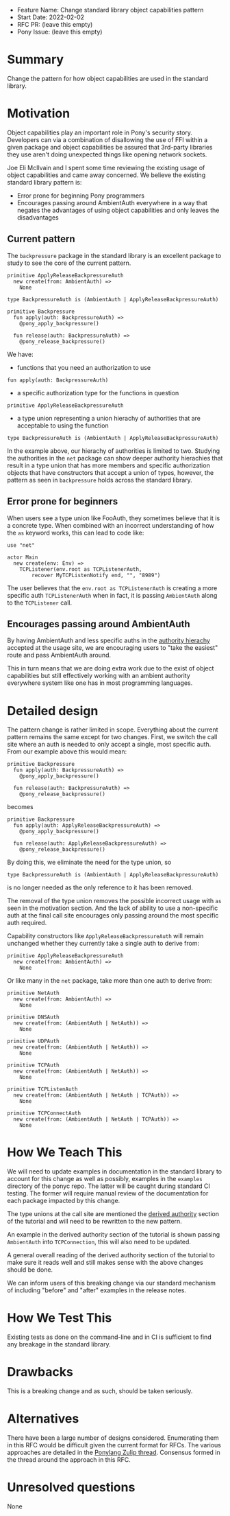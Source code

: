 - Feature Name: Change standard library object capabilities pattern
- Start Date: 2022-02-02
- RFC PR: (leave this empty)
- Pony Issue: (leave this empty)

# Summary

Change the pattern for how object capabilities are used in the standard library.

# Motivation

Object capabilities play an important role in Pony's security story. Developers can via a combination of disallowing the use of FFI within a given package and object capabilities be assured that 3rd-party libraries they use aren't doing unexpected things like opening network sockets.

Joe Eli McIlvain and I spent some time reviewing the existing usage of object capabilities and came away concerned. We believe the existing standard library pattern is:

- Error prone for beginning Pony programmers
- Encourages passing around AmbientAuth everywhere in a way that negates the advantages of using object capabilities and only leaves the disadvantages

## Current pattern

The `backpressure` package in the standard library is an excellent package to study to see the core of the current pattern.

```pony
primitive ApplyReleaseBackpressureAuth
  new create(from: AmbientAuth) =>
    None

type BackpressureAuth is (AmbientAuth | ApplyReleaseBackpressureAuth)

primitive Backpressure
  fun apply(auth: BackpressureAuth) =>
    @pony_apply_backpressure()

  fun release(auth: BackpressureAuth) =>
    @pony_release_backpressure()
```

We have:

- functions that you need an authorization to use

`fun apply(auth: BackpressureAuth)`

- a specific authorization type for the functions in question

`primitive ApplyReleaseBackpressureAuth`

- a type union representing a union hierachy of authorities that are acceptable to using the function

`type BackpressureAuth is (AmbientAuth | ApplyReleaseBackpressureAuth)`

In the example above, our hierachy of authorities is limited to two. Studying the authorities in the `net` package can show deeper authority hierachies that result in a type union that has more members and specific authorization objects that have constructors that accept a union of types, however, the pattern as seen in `backpressure` holds across the standard library.

## Error prone for beginners

When users see a type union like FooAuth, they sometimes believe that it is a concrete type. When combined with an incorrect understanding of how the `as` keyword works, this can lead to code like:

```pony
use "net"

actor Main
  new create(env: Env) =>
    TCPListener(env.root as TCPListenerAuth,
        recover MyTCPListenNotify end, "", "8989")
```

The user believes that the `env.root as TCPListenerAuth` is creating a more specific auth `TCPListenerAuth` when in fact, it is passing `AmbientAuth` along to the `TCPListener` call.

## Encourages passing around AmbientAuth

By having AmbientAuth and less specific auths in the [authority hierachy](https://tutorial.ponylang.io/object-capabilities/derived-authority.html#authority-hierarchies) accepted at the usage site, we are encouraging users to "take the easiest" route and pass AmbientAuth around.

This in turn means that we are doing extra work due to the exist of object capabilities but still effectively working with an ambient authority everywhere system like one has in most programming languages.

# Detailed design

The pattern change is rather limited in scope. Everything about the current pattern remains the same except for two changes. First, we switch the call site where an auth is needed to only accept a single, most specific auth. From our example above this would mean:

```pony
primitive Backpressure
  fun apply(auth: BackpressureAuth) =>
    @pony_apply_backpressure()

  fun release(auth: BackpressureAuth) =>
    @pony_release_backpressure()
```

becomes

```pony
primitive Backpressure
  fun apply(auth: ApplyReleaseBackpressureAuth) =>
    @pony_apply_backpressure()

  fun release(auth: ApplyReleaseBackpressureAuth) =>
    @pony_release_backpressure()
```

By doing this, we eliminate the need for the type union, so

```pony
type BackpressureAuth is (AmbientAuth | ApplyReleaseBackpressureAuth)
```

is no longer needed as the only reference to it has been removed.

The removal of the type union removes the possible incorrect usage with `as` seen in the motivation section. And the lack of ability to use a non-specific auth at the final call site encourages only passing around the most specific auth required.

Capability constructors like `ApplyReleaseBackpressureAuth` will remain unchanged whether they currently take a single auth to derive from:

```pony
primitive ApplyReleaseBackpressureAuth
  new create(from: AmbientAuth) =>
    None
```

Or like many in the `net` package, take more than one auth to derive from:

```pony
primitive NetAuth
  new create(from: AmbientAuth) =>
    None

primitive DNSAuth
  new create(from: (AmbientAuth | NetAuth)) =>
    None

primitive UDPAuth
  new create(from: (AmbientAuth | NetAuth)) =>
    None

primitive TCPAuth
  new create(from: (AmbientAuth | NetAuth)) =>
    None

primitive TCPListenAuth
  new create(from: (AmbientAuth | NetAuth | TCPAuth)) =>
    None

primitive TCPConnectAuth
  new create(from: (AmbientAuth | NetAuth | TCPAuth)) =>
    None
```

# How We Teach This

We will need to update examples in documentation in the standard library to account for this change as well as possibly, examples in the `examples` directory of the ponyc repo. The latter will be caught during standard CI testing. The former will require manual review of the documentation for each package impacted by this change.

The type unions at the call site are mentioned the [derived authority](https://tutorial.ponylang.io/object-capabilities/derived-authority.html) section of the tutorial and will need to be rewritten to the new pattern.

An example in the derived authority section of the tutorial is shown passing `AmbientAuth` into `TCPConnection`, this will also need to be updated.

A general overall reading of the derived authority section of the tutorial to make sure it reads well and still makes sense with the above changes should be done.

We can inform users of this breaking change via our standard mechanism of including "before" and "after" examples in the release notes.

# How We Test This

Existing tests as done on the command-line and in CI is sufficient to find any breakage in the standard library.

# Drawbacks

This is a breaking change and as such, should be taken seriously.

# Alternatives

There have been a large number of designs considered. Enumerating them in this RFC would be difficult given the current format for RFCs. The various approaches are detailed in the [Ponylang Zulip thread](https://ponylang.zulipchat.com/#narrow/stream/189959-RFCs/topic/object.20capabilities.20-.20preventing.20malicious.20general-auth-u.2E.2E.2E). Consensus formed in the thread around the approach in this RFC.

# Unresolved questions

None
